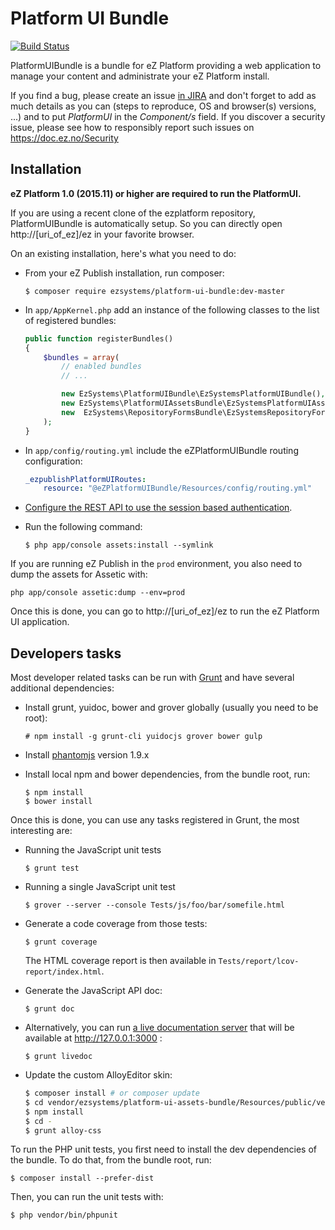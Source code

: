 # Platform UI Bundle

[![Build Status](https://travis-ci.org/ezsystems/PlatformUIBundle.svg?branch=master)](https://travis-ci.org/ezsystems/PlatformUIBundle)

PlatformUIBundle is a bundle for eZ Platform providing a web application
to manage your content and administrate your eZ Platform install.

If you find a bug, please create an issue [in JIRA](https://jira.ez.no/) and
don't forget to add as much details as you can (steps to reproduce, OS and
browser(s) versions, ...) and to put *PlatformUI* in the *Component/s* field.
If you discover a security issue, please see how to responsibly report such
issues on https://doc.ez.no/Security

## Installation

**eZ Platform 1.0 (2015.11) or higher are required to run the PlatformUI.**

If you are using a recent clone of the ezplatform repository,
PlatformUIBundle is automatically setup. So you can directly open
http://[uri\_of\_ez]/ez in your favorite browser.

On an existing installation, here's what you need to do:

* From your eZ Publish installation, run composer:

  ```
  $ composer require ezsystems/platform-ui-bundle:dev-master
  ```

* In `app/AppKernel.php` add an instance of the following classes to
  the list of registered bundles:

  ```php
  public function registerBundles()
  {
      $bundles = array(
          // enabled bundles
          // ...

          new EzSystems\PlatformUIBundle\EzSystemsPlatformUIBundle(),
          new EzSystems\PlatformUIAssetsBundle\EzSystemsPlatformUIAssetsBundle(),
          new  EzSystems\RepositoryFormsBundle\EzSystemsRepositoryFormsBundle(),
      );
  }
  ```

* In `app/config/routing.yml` include the eZPlatformUIBundle routing
  configuration:

  ```yml
  _ezpublishPlatformUIRoutes:
      resource: "@eZPlatformUIBundle/Resources/config/routing.yml"
  ```
* [Configure the REST API to use the session based authentication](https://doc.ez.no/display/EZP/REST+API+Authentication).
* Run the following command:

  ```
  $ php app/console assets:install --symlink
  ```
If you are running eZ Publish in the `prod` environment, you also need to dump
the assets for Assetic with:

```
php app/console assetic:dump --env=prod
```

Once this is done, you can go to http://[uri\_of\_ez]/ez to run the eZ Platform
UI application.

## Developers tasks

Most developer related tasks can be run with [Grunt](http://gruntjs.com/) and
have several additional dependencies:

* Install grunt, yuidoc, bower and grover globally (usually you need to be root):

  ```
  # npm install -g grunt-cli yuidocjs grover bower gulp
  ```
* Install [phantomjs](http://phantomjs.org) version 1.9.x
* Install local npm and bower dependencies, from the bundle root, run:

  ```
  $ npm install
  $ bower install
  ```

Once this is done, you can use any tasks registered in Grunt, the most
interesting are:

* Running the JavaScript unit tests

  ```
  $ grunt test
  ```
* Running a single JavaScript unit test

  ```
  $ grover --server --console Tests/js/foo/bar/somefile.html
  ```
* Generate a code coverage from those tests:

  ```
  $ grunt coverage
  ```
  The HTML coverage report is then available in `Tests/report/lcov-report/index.html`.
* Generate the JavaScript API doc:

  ```
  $ grunt doc
  ```
* Alternatively, you can run [a live documentation
  server](http://yui.github.io/yuidoc/args/index.html#server) that will be
  available at http://127.0.0.1:3000 :

  ```
  $ grunt livedoc
  ```
* Update the custom AlloyEditor skin:

  ```bash
  $ composer install # or composer update
  $ cd vendor/ezsystems/platform-ui-assets-bundle/Resources/public/vendors/alloy-editor/
  $ npm install
  $ cd -
  $ grunt alloy-css
  ```

To run the PHP unit tests, you first need to install the dev dependencies of the
bundle. To do that, from the bundle root, run:

```
$ composer install --prefer-dist
```

Then, you can run the unit tests with:

```
$ php vendor/bin/phpunit
```
